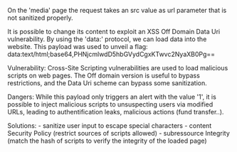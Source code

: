 On the 'media' page the request takes an src value as url parameter that is not sanitized properly.

It is possible to change its content to exploit an XSS Off Domain Data Uri vulnerability.
By using the 'data:' protocol, we can load data into the website.
This payload was used to unveil a flag:
data:text/html;base64,PHNjcmlwdD5hbGVydCgxKTwvc2NyaXB0Pg==

Vulnerability:
Cross-Site Scripting vulnerabilities are used to load malicious scripts on web pages. The Off domain version is useful to bypass restrictions, and the Data Uri scheme can bypass some sanitization.

Dangers: 
While this payload only triggers an alert with the value '1', it is possible to inject malicious scripts to unsuspecting users via modified URLs, leading to authentification leaks, malicious actions (fund transfer..).

Solutions:
	- sanitize user input to escape special characters
	- content Security Policy (restrict sources of scripts allowed)
	- subressource Integrity (match the hash of scripts to verify the integrity of the loaded page)
